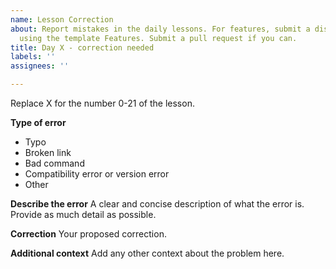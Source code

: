 ```yaml
---
name: Lesson Correction
about: Report mistakes in the daily lessons. For features, submit a distinct issue
  using the template Features. Submit a pull request if you can.
title: Day X - correction needed
labels: ''
assignees: ''

---
```


Replace X for the number 0-21 of the lesson.

**Type of error**
 - Typo
 - Broken link
 - Bad command
 - Compatibility error or version error
 - Other

**Describe the error**
A clear and concise description of what the error is. Provide as much detail as possible.

**Correction**
Your proposed correction.

**Additional context**
Add any other context about the problem here.
